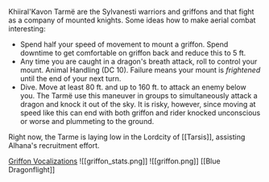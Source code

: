 Khiiral'Kavon Tarmë are the Sylvanesti warriors and griffons and that fight as a company of mounted knights. Some ideas how to make aerial combat interesting:
- Spend half your speed of movement to mount a griffon. Spend downtime to get comfortable on griffon back and reduce this to 5 ft.
- Any time you are caught in a dragon's breath attack, roll to control your mount. Animal Handling (DC 10). Failure means your mount is *frightened* until the end of your next turn.
- Dive. Move at least 80 ft. and up to 160 ft. to attack an enemy below you. The Tarmë use this maneuver in groups to simultaneously attack a dragon and knock it out of the sky. It is risky, however, since moving at speed like this can end with both griffon and rider knocked unconscious or worse and plummeting to the ground.

Right now, the Tarme is laying low in the Lordcity of [[Tarsis]], assisting Alhana's recruitment effort.

[Griffon Vocalizations](https://www.youtube.com/watch?v=ahbHMmCKcd4&t=15s)
![[griffon_stats.png]]
![[griffon.png]]
[[Blue Dragonflight]]
